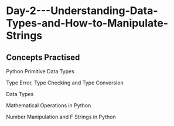 # Day-2---Understanding-Data-Types-and-How-to-Manipulate-Strings

## Concepts Practised

Python Primitive Data Types

Type Error, Type Checking and Type Conversion

Data Types

Mathematical Operations in Python

Number Manipulation and F Strings in Python
